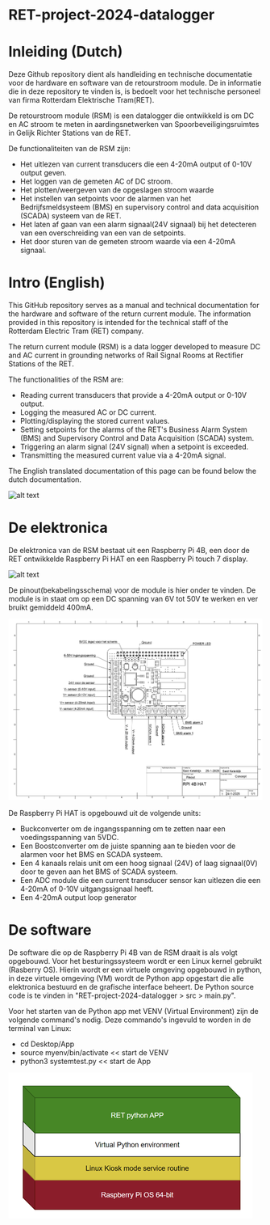 # RET-project-2024-datalogger
 
 # Inleiding (Dutch)

Deze Github repository dient als handleiding en technische documentatie voor de hardware en software van de retourstroom module. De in informatie die in deze repository te vinden is, is bedoelt voor het technische personeel van firma Rotterdam Elektrische Tram(RET).

De retourstroom module (RSM) is een datalogger die ontwikkeld is om DC en AC stroom te meten in aardingsnetwerken van Spoorbeveiligingsruimtes in Gelijk Richter Stations van de RET. 

De functionaliteiten van de RSM zijn:

- Het uitlezen van current transducers die een 4-20mA output of 0-10V output geven.
- Het loggen van de gemeten AC of DC stroom.
- Het plotten/weergeven van de opgeslagen stroom waarde
- Het instellen van setpoints voor de alarmen van het Bedrijfsmeldsysteem (BMS) en supervisory control and data acquisition (SCADA) systeem van de RET.
- Het laten af gaan van een alarm signaal(24V signaal) bij het detecteren van een overschreiding van een van de setpoints.
- Het door sturen van de gemeten stroom waarde via een 4-20mA signaal.


# Intro (English)

This GitHub repository serves as a manual and technical documentation for the hardware and software of the return current module. The information provided in this repository is intended for the technical staff of the Rotterdam Electric Tram (RET) company.

The return current module (RSM) is a data logger developed to measure DC and AC current in grounding networks of Rail Signal Rooms at Rectifier Stations of the RET.

The functionalities of the RSM are:

- Reading current transducers that provide a 4-20mA output or 0-10V output.
- Logging the measured AC or DC current.
- Plotting/displaying the stored current values.
- Setting setpoints for the alarms of the RET's Business Alarm System (BMS) and Supervisory Control and Data Acquisition (SCADA) system.
- Triggering an alarm signal (24V signal) when a setpoint is exceeded.
- Transmitting the measured current value via a 4-20mA signal.

The English translated documentation of this page can be found below the dutch documentation.

![alt text](20250123_140701.jpg)

# De elektronica 

De elektronica van de RSM bestaat uit een Raspberry Pi 4B, een door de RET ontwikkelde Raspberry Pi HAT en een Raspberry Pi touch 7 display.

![alt text](20250123_120924.jpg)

De pinout(bekabelingsschema) voor de module is hier onder te vinden. De module is in staat om op een DC spanning van 6V tot 50V te werken en ver bruikt gemiddeld 400mA. 

![alt text](image-2.png)

De Raspberry Pi HAT is opgebouwd uit de volgende units:
- Buckconverter om de ingangsspanning om te zetten naar een voedingsspanning van 5VDC.
- Een Boostconverter om de juiste spanning aan te bieden voor de alarmen voor het BMS en SCADA systeem.
- Een 4 kanaals relais unit om een hoog signaal (24V) of laag signaal(0V) door te geven aan het BMS of SCADA systeem.
- Een ADC module die een current transducer sensor kan uitlezen die een 4-20mA of 0-10V uitgangssignaal heeft.
- Een 4-20mA output loop generator


# De software

De software die op de Raspberry Pi 4B van de RSM draait is als volgt opgebouwd. Voor het besturingssysteem wordt er een Linux kernel gebruikt (Rasberry OS). 
Hierin wordt er een virtuele omgeving opgebouwd in python, in deze virtuele omgeving (VM) wordt de Python app opgestart die alle elektronica bestuurd en de grafische interface beheert.
De Python source code is te vinden in "RET-project-2024-datalogger > src > main.py".

Voor het starten van de Python app met VENV (Virtual Environment) zijn de volgende command's nodig. Deze commando's ingevuld te worden in de terminal van Linux:

- cd Desktop/App
- source myenv/bin/activate << start de VENV
- python3 systemtest.py  << start de App


![alt text](image-3.png)